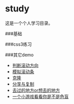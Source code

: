 # study
这是一个个人学习目录。

###基础



###css3练习



###其它demo
- [判断滚动方向](https://zhangqijohn.github.io/study/basis/scrollFunc.html)
- [模拟滚动条](https://zhangqijohn.github.io/study/basis/AnalogScrollBar.html)
- [克隆](https://zhangqijohn.github.io/study/basis/clone.html)
- [分享与复制](https://zhangqijohn.github.io/study/basis/shareAndCopy.html)
- [去过的地方or想去的地方](https://zhangqijohn.github.io/study/basis/map/map.html)
- [一个小游戏看看你是不是色盲](https://zhangqijohn.github.io/study/basis/gameColor.html)


